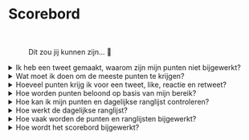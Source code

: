 # Scorebord



<figure><img src="../../../.gitbook/assets/Prometheus_Throne.png" alt="" width="375"><figcaption><p>Dit zou jij kunnen zijn... 👀</p></figcaption></figure>

<details>

<summary>Ik heb een tweet gemaakt, waarom zijn mijn punten niet bijgewerkt?</summary>

We vernieuwen de gegevens elke 24 uur, dus je score wordt dienovereenkomstig bijgewerkt. Houd er rekening mee dat een tweet eerst een bepaalde mate van betrokkenheid (weergaven, likes, reacties, retweets) moet hebben om te worden geteld door [LunarCrush](lunarcrush-test.md). Dit kan leiden tot een vertraging van maximaal 48 uur. Het is vermeldenswaard dat er geen limiet is aan het aantal tweets dat je per dag kunt plaatsen. Bij frequent en consistent tweeten hebben de verwerkingsvertragingen van LunarCrush minder impact.

</details>

<details>

<summary>Wat moet ik doen om de meeste punten te krijgen?</summary>

Om de hoogste punten voor het seizoen te behalen, is het doel om elke dag de hoogste positie in de ranglijst te bereiken. Consistent behoren tot de top 300 deelnemers vormt een sterke basis, maar het behalen van een prominente rang is een prestatie die de maximale punten veiligstelt.

Een regelmatige aanwezigheid handhaven is cruciaal om geen dagelijkse punten mis te lopen. Om je dagelijkse punten verder te optimaliseren, overweeg deze beste praktijken:

Maak gebruik van de [LunarCrush](lunarcrush-test.md) invloedsscore. Houd een consistent publicatieschema aan (10-40 keer per dag voor topinfluencers). Gebruik nauwkeurige $tickers en #hashtags (#XBorg, $XBG en #XBG). Bied waardevolle inhoud aan om je volgers te betrekken. Interacteer met relevante berichten, met name die gerelateerd zijn aan tokens, beurzen of NFT's waar je gepassioneerd over bent. Geef prioriteit aan visuele aantrekkingskracht door gebruik te maken van hoogwaardige visuals. Tag andere invloedrijke personen en opmerkelijke figuren die geassocieerd zijn met de tokens waar je je op richt. Vermijd overmatig gebruik van irrelevante hashtags om spam te voorkomen.

</details>

<details>

<summary>Hoeveel punten krijg ik voor een tweet, like, reactie en retweet?</summary>

Omdat we vertrouwen op [LunarCrush](lunarcrush-test.md), kennen we geen punten toe voor geïsoleerde acties. LunarCrush meet je algehele betrokkenheid bij het XBorg-project gedurende de dag en genereert een ranglijst. Op basis van deze dagelijkse ranglijst verzamelt de speler punten. Voor meer details over hoe de invloedsranglijst wordt gegenereerd, raadpleeg de [FAQ van LunarCrush](https://lunarcrush.com/faq/how-does-lunarcrush-calculate-social-influence).

</details>

<details>

<summary>Hoe worden punten beloond op basis van mijn bereik?</summary>

De cumulatieve betrokkenheidsactiviteiten, waaronder acties zoals tweets, likes, retweets, reacties en volgers, spelen een rol bij het bepalen van je dagelijkse invloedrijke ranglijst zoals gemeten door LunarCrush. XBorg kent op dagelijkse basis punten toe gedurende de fase op basis van deze ranglijst. Het behalen van een hogere rang aan het einde van de fase resulteert in een grotere beloning.

</details>

<details>

<summary>Hoe kan ik mijn punten en dagelijkse ranglijst controleren?</summary>

Bezoek <mark style="color:red;">**{LINK NAAR SCOREBORD}**</mark>. De ranglijst wordt elke 24 uur bijgewerkt.

</details>

<details>

<summary>Hoe werkt de dagelijkse ranglijst?</summary>

Op basis van je rangschikking, berekend en gemeten van de afgelopen 24 uur door LunarCrush, krijg je dagelijks punten.

De punten worden als volgt toegekend:

<img src="../../../.gitbook/assets/points_distribution.png" alt="" data-size="original">

Als je rang buiten de 300e plaats valt, ontvang je geen punten voor die dag. Maar dat is het voordeel van deze ranglijst: Elke dag krijg je een nieuwe kans om te presteren.

We hopen dat deze uitleg duidelijkheid geeft over hoe punten worden opgebouwd.

</details>

<details>

<summary>Hoe vaak worden de punten en ranglijsten bijgewerkt?</summary>

We voeren dagelijks gegevensextractie uit en kennen punten toe aan de top 300 influencers van de dag. Hierdoor verandert het scorebord elke 24 uur.

</details>

<details>

<summary>Hoe wordt het scorebord bijgewerkt?</summary>

Elke dag verdien je punten op basis van je dagelijkse rang. Deze punten worden dagelijks opgeteld om het scorebord samen te stellen. Dit scorebord speelt een cruciale rol bij het bepalen van je beloningen aan het einde van de kwalificatie- of seizoensperiode.

</details>